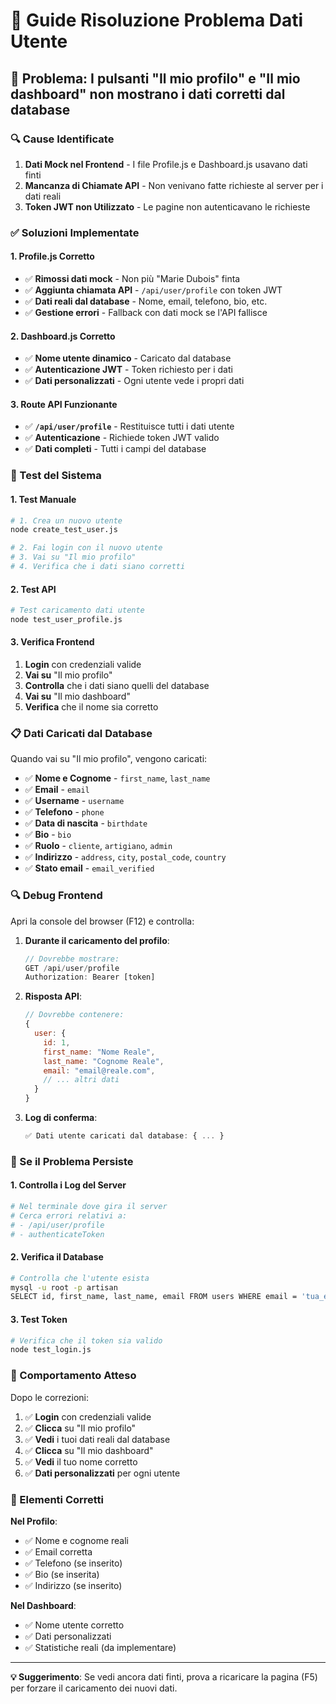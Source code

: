 # 🔧 Guide Risoluzione Problema Dati Utente

## 🚨 Problema: I pulsanti "Il mio profilo" e "Il mio dashboard" non mostrano i dati corretti dal database

### **🔍 Cause Identificate**

1. **Dati Mock nel Frontend** - I file Profile.js e Dashboard.js usavano dati finti
2. **Mancanza di Chiamate API** - Non venivano fatte richieste al server per i dati reali
3. **Token JWT non Utilizzato** - Le pagine non autenticavano le richieste

### **✅ Soluzioni Implementate**

#### **1. Profile.js Corretto**
- ✅ **Rimossi dati mock** - Non più "Marie Dubois" finta
- ✅ **Aggiunta chiamata API** - `/api/user/profile` con token JWT
- ✅ **Dati reali dal database** - Nome, email, telefono, bio, etc.
- ✅ **Gestione errori** - Fallback con dati mock se l'API fallisce

#### **2. Dashboard.js Corretto**
- ✅ **Nome utente dinamico** - Caricato dal database
- ✅ **Autenticazione JWT** - Token richiesto per i dati
- ✅ **Dati personalizzati** - Ogni utente vede i propri dati

#### **3. Route API Funzionante**
- ✅ **`/api/user/profile`** - Restituisce tutti i dati utente
- ✅ **Autenticazione** - Richiede token JWT valido
- ✅ **Dati completi** - Tutti i campi del database

### **🧪 Test del Sistema**

#### **1. Test Manuale**
```bash
# 1. Crea un nuovo utente
node create_test_user.js

# 2. Fai login con il nuovo utente
# 3. Vai su "Il mio profilo"
# 4. Verifica che i dati siano corretti
```

#### **2. Test API**
```bash
# Test caricamento dati utente
node test_user_profile.js
```

#### **3. Verifica Frontend**
1. **Login** con credenziali valide
2. **Vai su** "Il mio profilo"
3. **Controlla** che i dati siano quelli del database
4. **Vai su** "Il mio dashboard"
5. **Verifica** che il nome sia corretto

### **📋 Dati Caricati dal Database**

Quando vai su "Il mio profilo", vengono caricati:
- ✅ **Nome e Cognome** - `first_name`, `last_name`
- ✅ **Email** - `email`
- ✅ **Username** - `username`
- ✅ **Telefono** - `phone`
- ✅ **Data di nascita** - `birthdate`
- ✅ **Bio** - `bio`
- ✅ **Ruolo** - `cliente`, `artigiano`, `admin`
- ✅ **Indirizzo** - `address`, `city`, `postal_code`, `country`
- ✅ **Stato email** - `email_verified`

### **🔍 Debug Frontend**

Apri la console del browser (F12) e controlla:

1. **Durante il caricamento del profilo**:
   ```javascript
   // Dovrebbe mostrare:
   GET /api/user/profile
   Authorization: Bearer [token]
   ```

2. **Risposta API**:
   ```javascript
   // Dovrebbe contenere:
   {
     user: {
       id: 1,
       first_name: "Nome Reale",
       last_name: "Cognome Reale",
       email: "email@reale.com",
       // ... altri dati
     }
   }
   ```

3. **Log di conferma**:
   ```javascript
   ✅ Dati utente caricati dal database: { ... }
   ```

### **🔧 Se il Problema Persiste**

#### **1. Controlla i Log del Server**
```bash
# Nel terminale dove gira il server
# Cerca errori relativi a:
# - /api/user/profile
# - authenticateToken
```

#### **2. Verifica il Database**
```bash
# Controlla che l'utente esista
mysql -u root -p artisan
SELECT id, first_name, last_name, email FROM users WHERE email = 'tua_email@example.com';
```

#### **3. Test Token**
```bash
# Verifica che il token sia valido
node test_login.js
```

### **🎯 Comportamento Atteso**

Dopo le correzioni:
1. ✅ **Login** con credenziali valide
2. ✅ **Clicca** su "Il mio profilo"
3. ✅ **Vedi** i tuoi dati reali dal database
4. ✅ **Clicca** su "Il mio dashboard"
5. ✅ **Vedi** il tuo nome corretto
6. ✅ **Dati personalizzati** per ogni utente

### **📱 Elementi Corretti**

**Nel Profilo**:
- ✅ Nome e cognome reali
- ✅ Email corretta
- ✅ Telefono (se inserito)
- ✅ Bio (se inserita)
- ✅ Indirizzo (se inserito)

**Nel Dashboard**:
- ✅ Nome utente corretto
- ✅ Dati personalizzati
- ✅ Statistiche reali (da implementare)

---

**💡 Suggerimento**: Se vedi ancora dati finti, prova a ricaricare la pagina (F5) per forzare il caricamento dei nuovi dati.

